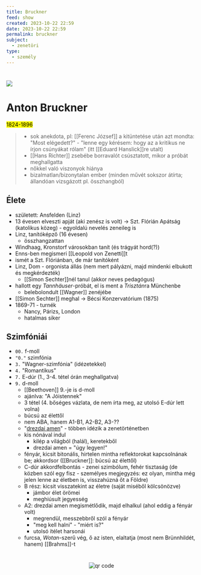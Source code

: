 ```yaml
---
title: Bruckner
feed: show
created: 2023-10-22 22:59
date: 2023-10-22 22:59
permalink: bruckner
subject:
  - zenetöri
type:
  - személy
---
```

#
![](https://www.orchestralart.com/wp-content/uploads/2022/01/bruckner_anton-800x800.jpg)
# Anton Bruckner
<mark>1824-1896</mark>

> - sok anekdota, pl: [[Ferenc József]] a kitüntetése után azt mondta: "Most elégedett?" - "lenne egy kérésem: hogy az a kritikus ne írjon csúnyákat rólam" (itt [[Eduard Hanslick]]re utalt)
> - [[Hans Richter]] zsebébe borravalót csúsztatott, mikor a próbát meghallgatta
> - nőkkel való viszonyok hiánya
> - bizalmatlan/bizonytalan ember (minden művét sokszor átírta; állandóan vizsgázott pl. összhangból)

## Élete
- született: Ansfelden (Linz)
- 13 évesen elveszti apját (aki zenész is volt) -> Szt. Flórián Apátság (katolikus közeg) - egyoldalú nevelés zeneileg is
- Linz, tanítóképző (16 évesen)
	- összhangzattan
- Windhaag, Kronstorf városokban tanít (és trágyát hord(?))
- Enns-ben megismeri [[Leopold von Zenetti]]t
- ismét a Szt. Flóriánban, de már tanítóként
- Linz, Dom - orgonista állás (nem mert pályázni, majd mindenki elbukott és megkérdezték)
	- [[Simon Sechter]]nél tanul (akkor neves pedagógus)
- hallott egy *Tannhäuser*-próbát, el is ment a *Trisztán*ra Münchenbe
	- belebolondult [[Wagner]] zenéjébe
- [[Simon Sechter]] meghal -> Bécsi Konzervatórium (1875)
- 1869-71 - turnék
	- Nancy, Párizs, London
	- hatalmas siker

## Szimfóniái

- `00.` f-moll
- `"0."` szimfónia
- `3.` "Wagner-szimfónia" (idézetekkel)
- `4.` "Romantikus"
- `7.` E-dúr (1., 3-4. tétel órán meghallgatva)
- `9.` d-moll
	- [[Beethoven]] 9.-je is d-moll
	- ajánlva: "A Jóistennek"
	- 3 tétel (4. bőséges vázlata, de nem írta meg, az utolsó E-dúr lett volna)
	- búcsú az élettől
	- nem ABA, hanem A1-B1, A2-B2, A3-??
	- "[drezdai amen](https://www.wikiwand.com/en/Dresden_amen)" - többen idézik a zenetörténetben
	- kis nónával indul
		- kilép a világból (halál), keretekből
		- drezdai amen = "úgy legyen!"
	- fényár, kicsit bitonális, hirtelen mintha reflektorokat kapcsolnának be; akkordsor ([[Bruckner]]: búcsú az élettől)
	- C-dúr akkordfelbontás - zenei szimbólum, fehér tisztaság (de közben szól egy fisz - személyes megjegyzés: ez olyan, mintha még jelen lenne az életben is, visszahúzná őt a Földre)
	- B rész: kicsit visszatekint az életre (saját miséből kölcsönözve)
		- jámbor élet örömei
		- meghiúsult jegyesség
	- A2: drezdai amen megismétlődik, majd elhalkul (ahol eddig a fényár volt)
		- megrendül, messzebbről szól a fényár
		- "meg kell halni" - "miért is?"
		- utolsó ítélet harsonái
	- furcsa, *Wotan*-szerű vég, ő az isten, elaltatja (most nem Brünnhildét, hanem) [[Brahms]]-t




#
<p style="text-align: center;"><img src="https://chart.googleapis.com/chart?cht=qr&chl=https://notes.andrasdenes.com/bruckner&chs=180x180&choe=UTF-8&chld=L|2" alt="qr code"></p>

